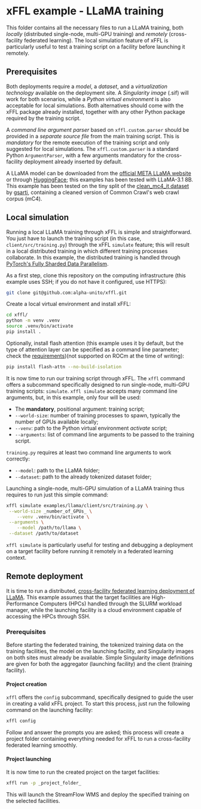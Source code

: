 # xFFL example - LLaMA training

This folder contains all the necessary files to run a LLaMA training, both _locally_ (distributed single-node, multi-GPU training) and _remotely_ (cross-facility federated learning).
The local simulation feature of xFFL is particularly useful to test a training script on a facility before launching it remotely.


## Prerequisites
Both deployments require a _model_, a _dataset_, and a _virtualization technology_ available on the deployment site. 
A _Singularity image_ (.sif) will work for both scenarios, while a _Python virtual environment_ is also acceptable for local simulations.
Both alternatives should come with the xFFL package already installed, together with any other Python package required by the training script.

A _command line argument parser_ based on `xffl.custom.parser` should be provided in a _separate source file_ from the main training script.
This is _mandatory_ for the remote execution of the training script and only suggested for local simulations.
The `xffl.custom.parser` is a standard Python `ArgumentParser`, with a few arguments mandatory for the cross-facility deployment already inserted by default.

A LLaMA model can be downloaded from the [official META LLaMA website](https://www.llama.com/llama-downloads/) or through [HuggingFace](https://huggingface.co/docs/transformers/model_doc/llama); this examples has been tested with LLaMA-3.1 8B.
This example has been tested on the tiny split of the [clean_mc4_it dataset](https://huggingface.co/datasets/gsarti/clean_mc4_it) by [gsarti](https://huggingface.co/gsarti), containing a cleaned version of Common Crawl's web crawl corpus (mC4). 


## Local simulation
Running a local LLaMA training through xFFL is simple and straightforward.
You just have to launch the training script (in this case, `client/src/training.py`) through the xFFL `simulate` feature; this will result in a local distributed training in which different training processes collaborate.
In this example, the distributed training is handled through [PyTorch's Fully Sharded Data Parallelism](https://pytorch.org/tutorials/intermediate/FSDP_tutorial.html).

As a first step, clone this repository on the computing infrastructure (this example uses SSH; if you do not have it configured, use HTTPS):
```bash
git clone git@github.com:alpha-unito/xffl.git
```

Create a local virtual environment and install xFFL:
```bash
cd xffl/
python -m venv .venv
source .venv/bin/activate
pip install .
```

Optionally, install flash attention (this example uses it by default, but the type of attention layer can be specified as a command line parameter; check the [requirements](https://pypi.org/project/flash-attn/))(not supported on ROCm at the time of writing):
```bash
pip install flash-attn --no-build-isolation
```

It is now time to run our training script through xFFL.
The `xffl` command offers a subcommand specifically designed to run single-node, multi-GPU training scripts: `simulate`.
`xffl simulate` accepts many command line arguments, but, in this example, only four will be used:
* The __mandatory__, positional argument: training script;
* `--world-size`: number of training processes to spawn, typically the number of GPUs available locally;
* `--venv`: path to the Python virtual environment _activate_ script;
* `--arguments`: list of command line arguments to be passed to the training script.

`training.py` requires at least two command line arguments to work correctly:
* `--model`: path to the LLaMA folder;
* `--dataset`: path to the already tokenized dataset folder;

Launching a single-node, multi-GPU simulation of a LLaMA training thus requires to run just this simple command:
```bash
xffl simulate examples/llama/client/src/training.py \
 --world-size _number_of_GPUs_ \
    --venv .venv/bin/activate \
 --arguments \
    --model /path/to/llama \
 --dataset /path/to/dataset
```

`xffl simulate` is particularly useful for testing and debugging a deployment on a target facility before running it remotely in a federated learning context.


## Remote deployment
It is time to run a distributed, [cross-facility federated learning deployment of LLaMA](https://hpc4ai.unito.it/hpc-federation/).
This example assumes that the target facilities are High-Performance Computers (HPCs) handled through the SLURM workload manager, while the launching facility is a cloud environment capable of accessing the HPCs through SSH.

### Prerequisites
Before starting the federated training, the tokenized training data on the training facilities, the model on the launching facility, and Singularity images on both sites must already be available.
Simple Singularity image definitions are given for both the aggregator (launching facility) and the client (training facility).

#### Project creation
`xffl` offers the `config` subcommand, specifically designed to guide the user in creating a valid xFFL project.
To start this process, just run the following command on the launching facility:
```bash
xffl config
```
Follow and answer the prompts you are asked; this process will create a project folder containing everything needed for xFFL to run a cross-facility federated learning smoothly.

#### Project launching
It is now time to run the created project on the target facilities:
```bash
xffl run -p _project_folder_
```
This will launch the StreamFlow WMS and deploy the specified training on the selected facilities.
